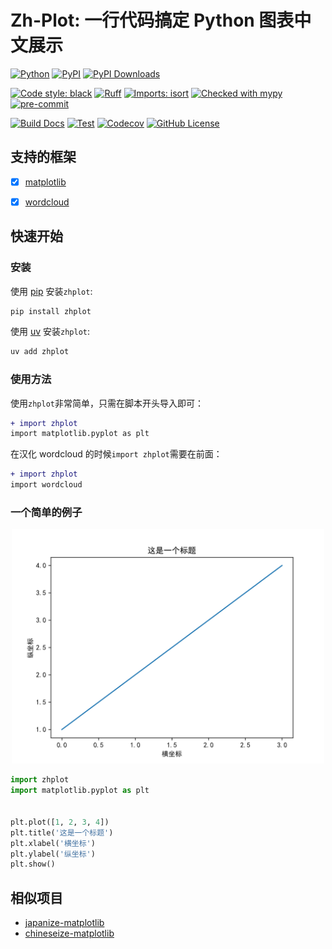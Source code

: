 # Zh-Plot: 一行代码搞定 Python 图表中文展示

[![Python](https://img.shields.io/pypi/pyversions/zhplot.svg?color=%2334D058)](https://pypi.org/project/zhplot/)
[![PyPI](https://img.shields.io/pypi/v/zhplot?color=%2334D058&label=pypi%20package)](https://pypi.org/project/zhplot/)
[![PyPI Downloads](https://static.pepy.tech/badge/zhplot)](https://pepy.tech/projects/zhplot)

[![Code style: black](https://img.shields.io/badge/code%20style-black-000000.svg)](https://github.com/psf/black)
[![Ruff](https://img.shields.io/endpoint?url=https://raw.githubusercontent.com/astral-sh/ruff/main/assets/badge/v2.json)](https://github.com/astral-sh/ruff)
[![Imports: isort](https://img.shields.io/badge/%20imports-isort-%231674b1?style=flat&labelColor=ef8336)](https://pycqa.github.io/isort/)
[![Checked with mypy](https://www.mypy-lang.org/static/mypy_badge.svg)](https://mypy-lang.org/)
[![pre-commit](https://img.shields.io/badge/pre--commit-enabled-brightgreen?logo=pre-commit)](https://github.com/pre-commit/pre-commit)

[![Build Docs](https://github.com/shenxiangzhuang/zhplot/actions/workflows/build_docs.yaml/badge.svg)](https://github.com/shenxiangzhuang/zhplot/actions/workflows/build_docs.yaml)
[![Test](https://github.com/shenxiangzhuang/zhplot/actions/workflows/test.yaml/badge.svg)](https://github.com/shenxiangzhuang/zhplot/actions/workflows/test.yaml)
[![Codecov](https://codecov.io/gh/shenxiangzhuang/zhplot/branch/master/graph/badge.svg)](https://codecov.io/gh/shenxiangzhuang/zhplot)
[![GitHub License](https://img.shields.io/github/license/shenxiangzhuang/zhplot)](https://github.com/shenxiangzhuang/zhplot/blob/master/LICENSE)


## 支持的框架
- [x] [matplotlib](https://github.com/matplotlib/matplotlib)
- [x] [wordcloud](https://github.com/amueller/word_cloud)


## 快速开始

### 安装

使用 [pip](https://pip.pypa.io/) 安装`zhplot`:

```bash
pip install zhplot
```

使用 [uv](https://docs.astral.sh/uv/) 安装`zhplot`:

```bash
uv add zhplot
```


### 使用方法

使用`zhplot`非常简单，只需在脚本开头导入即可：
```diff
+ import zhplot
import matplotlib.pyplot as plt
```

在汉化 wordcloud 的时候`import zhplot`需要在前面：
```diff
+ import zhplot
import wordcloud
```

### 一个简单的例子
<div align="center">
    <img src="https://github.com/shenxiangzhuang/zhplot/blob/7569552e07a8b4de7afd8c9df5cbcb154a349e97/docs/images/zhplot_demo.png?raw=true" width="500"/>
</div>

```python
import zhplot
import matplotlib.pyplot as plt


plt.plot([1, 2, 3, 4])
plt.title('这是一个标题')
plt.xlabel('横坐标')
plt.ylabel('纵坐标')
plt.show()
```


## 相似项目
- [japanize-matplotlib](https://github.com/uehara1414/japanize-matplotlib)
- [chineseize-matplotlib](https://github.com/cndeng/chineseize-matplotlib)
